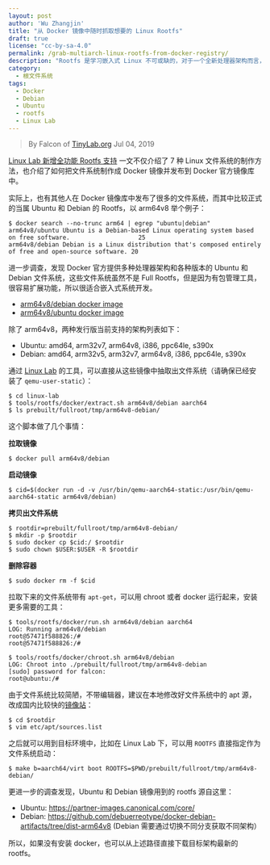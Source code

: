 ```yaml
---
layout: post
author: 'Wu Zhangjin'
title: "从 Docker 镜像中随时抓取想要的 Linux Rootfs"
draft: true
license: "cc-by-sa-4.0"
permalink: /grab-multiarch-linux-rootfs-from-docker-registry/
description: "Rootfs 是学习嵌入式 Linux 不可或缺的，对于一个全新处理器架构而言，快速获得一个可用的 Rootfs 非常关键，本文介绍如何从 Docker 镜像库中获取这样的资源。"
category:
  - 根文件系统
tags:
  - Docker
  - Debian
  - Ubuntu
  - rootfs
  - Linux Lab
---
```


> By Falcon of [TinyLab.org][1]
> Jul 04, 2019

[Linux Lab 新增全功能 Rootfs 支持](http://tinylab.org/linux-lab-full-rootfs/) 一文不仅介绍了 7 种 Linux 文件系统的制作方法，也介绍了如何把文件系统制作成 Docker 镜像并发布到 Docker 官方镜像库中。

实际上，也有其他人在 Docker 镜像库中发布了很多的文件系统，而其中比较正式的当属 Ubuntu 和 Debian 的 Rootfs，以 arm64v8 举个例子：

    $ docker search --no-trunc arm64 | egrep "ubuntu|debian"
    arm64v8/ubuntu Ubuntu is a Debian-based Linux operating system based on free software.                   25
    arm64v8/debian Debian is a Linux distribution that's composed entirely of free and open-source software. 20

进一步调查，发现 Docker 官方提供多种处理器架构和各种版本的 Ubuntu 和 Debian 文件系统，这些文件系统虽然不是 Full Rootfs，但是因为有包管理工具，很容易扩展功能，所以很适合嵌入式系统开发。

  * [arm64v8/debian docker image](https://hub.docker.com/r/arm64v8/debian)
  * [arm64v8/ubuntu docker image](https://hub.docker.com/r/arm64v8/ubuntu)

除了 arm64v8，两种发行版当前支持的架构列表如下：

  * Ubuntu: amd64, arm32v7, arm64v8, i386, ppc64le, s390x
  * Debian: amd64, arm32v5, arm32v7, arm64v8, i386, ppc64le, s390x

通过 [Linux Lab](/linux-lab) 的工具，可以直接从这些镜像中抽取出文件系统（请确保已经安装了 `qemu-user-static`）：

    $ cd linux-lab
    $ tools/rootfs/docker/extract.sh arm64v8/debian aarch64
    $ ls prebuilt/fullroot/tmp/arm64v8-debian/

这个脚本做了几个事情：

**拉取镜像**

    $ docker pull arm64v8/debian

**启动镜像**

    $ cid=$(docker run -d -v /usr/bin/qemu-aarch64-static:/usr/bin/qemu-aarch64-static arm64v8/debian)

**拷贝出文件系统**

    $ rootdir=prebuilt/fullroot/tmp/arm64v8-debian/
    $ mkdir -p $rootdir
    $ sudo docker cp $cid:/ $rootdir
    $ sudo chown $USER:$USER -R $rootdir

**删除容器**

    $ sudo docker rm -f $cid

拉取下来的文件系统带有 `apt-get`，可以用 chroot 或者 docker 运行起来，安装更多需要的工具：

    $ tools/rootfs/docker/run.sh arm64v8/debian aarch64
    LOG: Running arm64v8/debian
    root@57471f588826:/#
    root@57471f588826:/#

    $ tools/rootfs/docker/chroot.sh arm64v8/debian
    LOG: Chroot into ./prebuilt/fullroot/tmp/arm64v8-debian
    [sudo] password for falcon:
    root@ubuntu:/#

由于文件系统比较简陋，不带编辑器，建议在本地修改好文件系统中的 apt 源，改成国内比较快的[镜像站](http://tinylab.org/mirror-sites-in-great-china/)：

    $ cd $rootdir
    $ vim etc/apt/sources.list

之后就可以用到目标环境中，比如在 Linux Lab 下，可以用 `ROOTFS` 直接指定作为文件系统启动：

    $ make b=aarch64/virt boot ROOTFS=$PWD/prebuilt/fullroot/tmp/arm64v8-debian/

更进一步的调查发现，Ubuntu 和 Debian 镜像用到的 rootfs 源自这里：

  * Ubuntu: <https://partner-images.canonical.com/core/>
  * Debian: <https://github.com/debuerreotype/docker-debian-artifacts/tree/dist-arm64v8>
    (Debian 需要通过切换不同分支获取不同架构）

所以，如果没有安装 docker，也可以从上述路径直接下载目标架构最新的 rootfs。

[1]: http://tinylab.org
